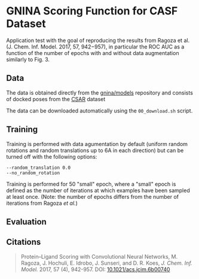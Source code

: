 # GNINA Scoring Function for CASF Dataset

Application test with the goal of reproducing the results from Ragoza et al. (J. Chem. Inf. Model. 2017, 57, 942−957), in particular the ROC AUC as a function of the number of epochs with and without data augmentation similarly to Fig. 3.

## Data

The data is obtained directly from the [gnina/models](https://github.com/gnina/models) repository and consists of docked poses from the [CSAR](http://csardock.org/) dataset

The data can be downloaded automatically using the `00_download.sh` script.

## Training

Training is performed with data agumentation by default (uniform random rotations and random translations up to 6A in each direction) but can be turned off with the following options:
```text
--random_translation 0.0
--no_random_rotation
```

Training is performed for 50 "small" epoch, where a "small" epoch is defined as the number of iterations at which examples have been sampled at least once. (Note: the number of epochs differs from the number of iterations from Ragoza *et al.*)

## Evaluation

## Citations

> Protein–Ligand Scoring with Convolutional Neural Networks,
> M. Ragoza, J. Hochuli, E. Idrobo, J. Sunseri, and D. R. Koes, *J. Chem. Inf. Model.* 2017, 57 (4), 942-957.
> DOI: [10.1021/acs.jcim.6b00740](https://pubs.acs.org/doi/full/10.1021/acs.jcim.6b00740)
